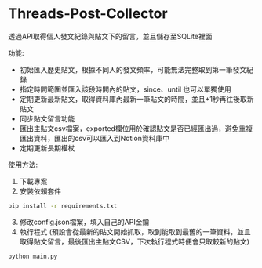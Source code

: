 # Threads-Post-Collector
透過API取得個人發文紀錄與貼文下的留言，並且儲存至SQLite裡面

功能:
- 初始匯入歷史貼文，根據不同人的發文頻率，可能無法完整取到第一筆發文紀錄
- 指定時間範圍並匯入該段時間內的貼文，since、until 也可以單獨使用
- 定期更新最新貼文，取得資料庫內最新一筆貼文的時間，並且+1秒再往後取新貼文
- 同步貼文留言功能
- 匯出主貼文csv檔案，exported欄位用於確認貼文是否已經匯出過，避免重複匯出資料，匯出的csv可以匯入到Notion資料庫中
- 定期更新長期權杖

使用方法: 
1. 下載專案
2. 安裝依賴套件
```bash
pip install -r requirements.txt
```
3. 修改config.json檔案，填入自己的API金鑰
4. 執行程式 (預設會從最新的貼文開始抓取，取到能取到最舊的一筆資料，並且取得貼文留言，最後匯出主貼文CSV，下次執行程式時便會只取較新的貼文)
```bash
python main.py
```
